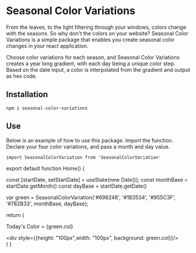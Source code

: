 # Seasonal Color Variations

From the leaves, to the light filtering through your windows, colors change with the seasons. So why don't the colors on your website? Seasonal Color Variations is a simple package that enables you create seasonal color changes in your react application.

Choose color variations for each season, and Seasonal Color Variations creates a year long gradient, with each day being a unique color step. Based on the date input, a color is interpolated from the gradient and output as hex code.

## Installation

```
npm i seasonal-color-variations
```

## Use

Below is an example of how to use this package. Import the function. Declare your four color variations, and pass a month and day value. 

```
import SeasonalColorVariation from 'SeasonalColorVariation'

```

export default function Home() {
 
  const [startDate, setStartDate] = useState(new Date());
  const monthBase = startDate.getMonth()
  const dayBase = startDate.getDate()

  var green = SeasonalColorVariation('#698248', '#1B3534', '#955C3F', '#782B33', monthBase, dayBase);


  return (
    <div>
      <main>
        <p> Today's Color = {green.col}</p>
        <div style={{height: "100px",width: "100px", background: green.col}}/>
      </main>
    </div>
  )
}

```
